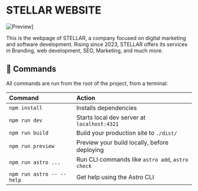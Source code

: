 # STELLAR WEBSITE

![Preview](https://res.cloudinary.com/drwd1wtvt/image/upload/v1721938086/Captura_de_pantalla_2024-07-25_140635_ih380n.png)]

This is the webpage of STELLAR, a company focused on digital marketing and software development. Rising since 2023, STELLAR offers its services in Branding, web development, SEO, Marketing, and much more.

## 🧞 Commands

All commands are run from the root of the project, from a terminal:

| Command                   | Action                                           |
| :------------------------ | :----------------------------------------------- |
| `npm install`             | Installs dependencies                            |
| `npm run dev`             | Starts local dev server at `localhost:4321`      |
| `npm run build`           | Build your production site to `./dist/`          |
| `npm run preview`         | Preview your build locally, before deploying     |
| `npm run astro ...`       | Run CLI commands like `astro add`, `astro check` |
| `npm run astro -- --help` | Get help using the Astro CLI                     |

